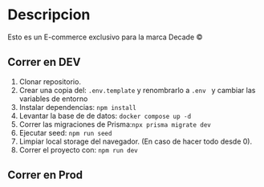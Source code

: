 # Descripcion 

Esto es un E-commerce exclusivo para la marca Decade ©


## Correr en DEV

1. Clonar repositorio.
2. Crear una copia del: ```.env.template``` y renombrarlo a ```.env ``` y cambiar las variables de entorno
3. Instalar dependencias: ```npm install```
4. Levantar la base de de datos: ```docker compose up -d```
5. Correr las migraciones de Prisma:```npx prisma migrate dev```
6. Ejecutar seed: ```npm run seed```
7. Limpiar local storage del navegador. (En caso de hacer todo desde 0).
8. Correr el proyecto con: ```npm run dev```



## Correr en Prod

